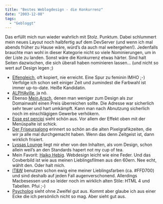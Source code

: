 ```yaml
---
title: "Bestes Weblogdesign - die Konkurrenz"
date: "2003-12-08"
tags:
  - "Gebloggt"
---
```


Das erfüllt mich nun wieder wahrlich mit Stolz. Punktum. Dabei schlummert mein neues Layout noch halbfertig auf dem DevServer (und wenn ich mal abends früher zu Hause wäre, würd’s da auch mal weitergehen!). Jedenfalls brauchte man wohl in dieser Kategorie nicht so viele Nominierungen, um in der Liste zu landen. Sonst wäre die Konkurrenz etwas härter. Sind halt Seiten dazwischen, die sich überall haben nominieren lassen… (und nicht so wert auf Design legen ;)

- [Elfengleich](http://www.elfengleich.de/), oft kopiert, nie erreicht. Eine Spur zu feminin IMHO ;-) Verfolge ich schon seit einiger Zeit und zumindest die Farbwahl ist immer up-to-date. Heiße Kandidatin.
- [ALPHAville](http://alpha.antville.org/), ja nö.
- Ebenso [Mein Arsch](http://www.meinarsch.de/), denen man weniger zum Design als zur Domainwahl einen Preis überreichen sollte. Die Adresse war sicherlich sehr teuer und hart umkämpft. Kann man nach Abnutzung sicherlich noch im einschlägigen Gewerbe verhökern.
- [Esse est percipi](http://www.qxm.de/) sieht schön aus. Vor allem der Effekt oben mit der Menüspalte ist schick.
- [Der Friseursalong](http://www.frisoersalong.de/) erinnert so schön an die alten Pixelgrafikzeiten, die wir ja alle mal durchgemacht haben. Wenn das denn Zeitgeist ist, dann wirklich frisiert.
- [Lyssas Lounge](http://lyssaslounge.diaryland.com/) liegt mir eher von den Inhalten, als vom Design, schon allein weil’s an den Standards hapert not my cup of tea.
- Mein Favorit: [Haiko Hebig](http://www.hebig.org/blog/). Webdesign leicht wie eine Feder. Und das Covberbild ist wie aus meinen Lieblingsfilmen aus den 60ern. Nee echt, wählt den. Oder halt mich.
- [IT&W](http://www.industrial-technology-and-witchcraft.de/) benutzen schon ewig eine meiner Lieblingsfarben (ca. #FFD700) und sind deshalb auf jeden Fall augenverschonend. Allerdings Macbesessen und so leider noch im wirklich alten Stile: HTML 4 und Tabellen. Pfui ;-)
- [Psycholog](http://psycho.twoday.net/) sieht ohne Zweifel gut aus. Kommt aber glaube ich aus einer Ecke die ich persönlich nicht so mag. Aber sieht gut aus.
